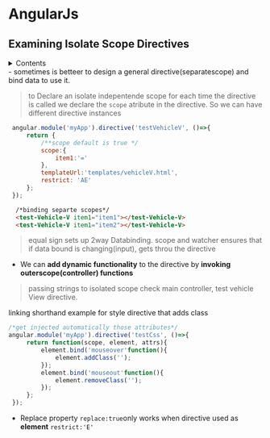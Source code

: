 # AngularJs
## Examining Isolate Scope Directives
<details>
    <summary>Contents</summary>
   
describe isolate scopes in directives
use the equals sign to set up two-way binding
use the ampersand sign to invoke outer scope functions
use the at symbol to pass strings into the directives
create a directive using shorthand notation
replace directive elements in HTML markup
</details>
- sometimes is betteer to design a general directive(separatescope) and bind data to use it.

> to Declare an isolate indepentende scope for each time the directive is called we declare the `scope` atribute in the directive. So we can have different directive instances
```javascript
 angular.module('myApp').directive('testVehicleV', ()=>{
     return {
         /**scope default is true */
         scope:{
             item1:'='
         },
         templateUrl:'templates/vehicleV.html',
         restrict: 'AE'
     };
 });
```

```html
  /*binding separte scopes*/
  <test-Vehicle-V item1="item1"></test-Vehicle-V>  
  <test-Vehicle-V item1="item2"></test-Vehicle-V> 
```
> equal sign sets up 2way Databinding. scope and watcher ensures that if data bound is changing(input), gets throu the directive

- We can __add dynamic functionality__ to the directive by __invoking outerscope(controller) functions__

> passing strings to isolated scope check main controller, test vehicle View directive.

linking shorthand example for style directive that adds class
```javascript
/*get injected automatically those attributes*/
angular.module('myApp').directive('testCss', ()=>{
     return function(scope, element, attrs){
         element.bind('mouseover'function(){
             element.addClass('');
         });
         element.bind('mouseout'function(){
             element.removeClass('');
         });
     };
 });
```
- Replace property  `replace:true`only works when directive used as __element__ `restrict:'E'`